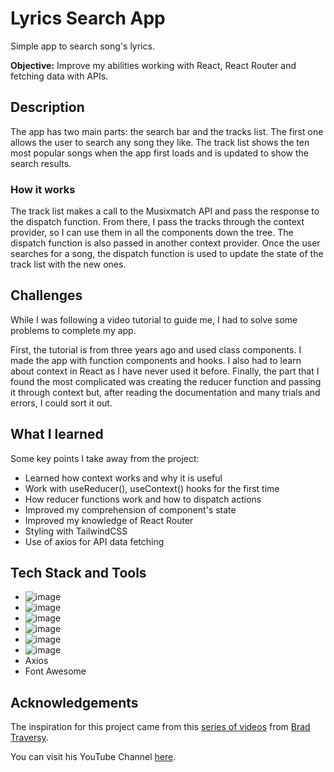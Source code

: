 # Lyrics Search App

Simple app to search song's lyrics.

**Objective:** Improve my abilities working with React, React Router and fetching data with APIs.

## Description

The app has two main parts: the search bar and the tracks list. The first one allows the user to search
any song they like. The track list shows the ten most popular songs when the app first loads
and is updated to show the search results.

### How it works

The track list makes a call to the Musixmatch API and pass the response to the dispatch function. From there,
I pass the tracks through the context provider, so I can use them in all the components down the tree.
The dispatch function is also passed in another context provider. Once the user searches for a song, the dispatch
function is used to update the state of the track list with the new ones.

## Challenges

While I was following a video tutorial to guide me, I had to solve some problems to complete my app.

First, the tutorial is from three years ago and used class components. I made the app with function components
and hooks. I also had to learn about context in React as I have never used it before. Finally, the part that I
found the most complicated was creating the reducer function and passing it through context but, after reading
the documentation and many trials and errors, I could sort it out. 

## What I learned

Some key points I take away from the project:

- Learned how context works and why it is useful
- Work with useReducer(), useContext() hooks for the first time 
- How reducer functions work and how to dispatch actions
- Improved my comprehension of component's state
- Improved my knowledge of React Router
- Styling with TailwindCSS 
- Use of axios for API data fetching

## Tech Stack and Tools

- ![image](https://img.shields.io/badge/React-20232A?style=for-the-badge&logo=react&logoColor=61DAFB)
- ![image](https://img.shields.io/badge/React_Router-CA4245?style=for-the-badge&logo=react-router&logoColor=white)
- ![image](https://img.shields.io/badge/JavaScript-323330?style=for-the-badge&logo=javascript&logoColor=F7DF1E)
- ![image](https://img.shields.io/badge/GIT-E44C30?style=for-the-badge&logo=git&logoColor=white)
- ![image](https://img.shields.io/badge/Tailwind_CSS-38B2AC?style=for-the-badge&logo=tailwind-css&logoColor=white)
- ![image](https://img.shields.io/badge/WebStorm-000000?style=for-the-badge&logo=WebStorm&logoColor=white)
- Axios
- Font Awesome

## Acknowledgements

The inspiration for this project came from this [series of videos](https://www.youtube.com/watch?v=NDEt0KdDbhk) from [Brad Traversy](https://github.com/bradtraversy).

You can visit his YouTube Channel [here](https://www.youtube.com/@TraversyMedia).